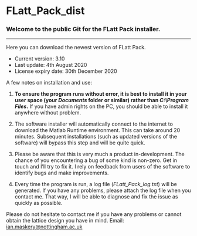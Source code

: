 # FLatt_Pack_dist
### Welcome to the public Git for the FLatt Pack installer.
***
Here you can download the newest version of FLatt Pack.

* Current version: 3.10
* Last update: 4th August 2020
* License expiry date: 30th December 2020

A few notes on installation and use:
1. **To ensure the program runs without error, it is best to install it in your user space (your *Documents* folder or similar) rather than *C:\Program Files*.**  If you have admin rights on the PC, you should be able to install it anywhere without problem.

2. The software installer will automatically connect to the internet to download the Matlab Runtime environment.  This can take around 20 minutes.  Subsequent installations (such as updated versions of the software) will bypass this step and will be quite quick.

3. Please be aware that this is very much a product in-development.  The chance of you encountering a bug of some kind is non-zero.  Get in touch and I’ll try to fix it.  I rely on feedback from users of the software to identify bugs and make improvements.

4. Every time the program is run, a log file (*FLatt_Pack_log.txt*) will be generated.  If you have any problems, please attach the log file when you contact me.  That way, I will be able to diagnose and fix the issue as quickly as possible.  

Please do not hesitate to contact me if you have any problems or cannot obtain the lattice design you have in mind.  Email: ian.maskery@nottingham.ac.uk
